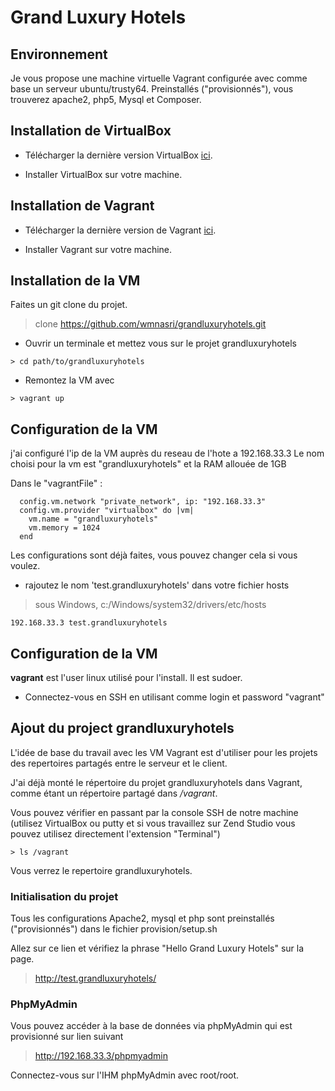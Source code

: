 # Grand Luxury Hotels

## Environnement

Je vous propose une machine virtuelle Vagrant configurée avec comme base un serveur ubuntu/trusty64.
Preinstallés ("provisionnés"), vous trouverez apache2, php5, Mysql et Composer.

## Installation de VirtualBox

- Télécharger la dernière version VirtualBox [ici](https://www.virtualbox.org/wiki/Downloads).

- Installer VirtualBox sur votre machine.

## Installation de Vagrant

- Télécharger la dernière version de Vagrant [ici](https://www.vagrantup.com/downloads.html).

- Installer Vagrant sur votre machine.

## Installation de la VM

Faites un git clone du projet.

> clone https://github.com/wmnasri/grandluxuryhotels.git

- Ouvrir un terminale et mettez vous sur le projet grandluxuryhotels
 
```shell
> cd path/to/grandluxuryhotels
```

- Remontez la VM avec

```shell
> vagrant up 
```

## Configuration de la VM

j'ai configuré l'ip de la VM auprès du reseau de l'hote a 192.168.33.3 
Le nom choisi pour la vm est "grandluxuryhotels" et la RAM allouée de 1GB

Dans le "vagrantFile" :

```shell
  config.vm.network "private_network", ip: "192.168.33.3"
  config.vm.provider "virtualbox" do |vm|
    vm.name = "grandluxuryhotels"
  	vm.memory = 1024
  end
```

Les configurations sont déjà faites, vous pouvez changer cela si vous voulez.

- rajoutez le nom 'test.grandluxuryhotels' dans votre fichier hosts

> sous Windows, c:/Windows/system32/drivers/etc/hosts

```shell
192.168.33.3 test.grandluxuryhotels
```

## Configuration de la VM

**vagrant** est l'user linux utilisé pour l'install. Il est sudoer.

- Connectez-vous en SSH en utilisant comme login et password "vagrant"

## Ajout du project grandluxuryhotels

L'idée de base du travail avec les VM Vagrant est d'utiliser pour les projets 
des repertoires partagés entre le serveur et le client.

J'ai déjà monté le répertoire du projet grandluxuryhotels dans Vagrant, 
comme étant un répertoire partagé dans */vagrant*. 

Vous pouvez vérifier en passant par la console SSH de notre machine (utilisez VirtualBox ou putty et si vous travaillez sur Zend Studio vous pouvez utilisez directement l'extension "Terminal")

```shell
> ls /vagrant
```
Vous verrez le repertoire grandluxuryhotels.

### Initialisation du projet

Tous les configurations Apache2, mysql et php sont preinstallés ("provisionnés") dans le fichier provision/setup.sh

Allez sur ce lien et vérifiez la phrase "Hello Grand Luxury Hotels" sur la page.

> http://test.grandluxuryhotels/   

### PhpMyAdmin 

Vous pouvez accéder à la base de données via phpMyAdmin qui est provisionné sur lien suivant 

> http://192.168.33.3/phpmyadmin

Connectez-vous sur l'IHM phpMyAdmin avec root/root.
